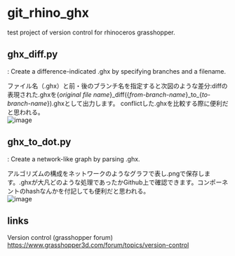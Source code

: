 # git_rhino_ghx
test project of version control for rhinoceros grasshopper.

## ghx_diff.py
: Create a difference-indicated .ghx by specifying branches and a filename.

ファイル名（.ghx）と前・後のブランチ名を指定すると次図のような差分:diffの表現された.ghxを{_original file name_}\_diff({_from-branch-name_}\_to_{_to-branch-name_}).ghxとして出力します。
conflictした.ghxを比較する際に便利だと思われる。  
![image](https://user-images.githubusercontent.com/39890894/143173696-1133ab80-4001-4fd6-bf1f-934d37d7fc65.png)

## ghx_to_dot.py
: Create a network-like graph by parsing .ghx.

アルゴリズムの構成をネットワークのようなグラフで表し.pngで保存します。.ghxが大凡どのような処理であったかGithub上で確認できます。コンポーネントのhashなんかを付記しても便利だと思われる。  
![image](https://user-images.githubusercontent.com/39890894/143174556-d42e2eec-5cf7-40d2-996f-404d885f84bd.png)

## links
Version control (grasshopper forum)  
https://www.grasshopper3d.com/forum/topics/version-control
